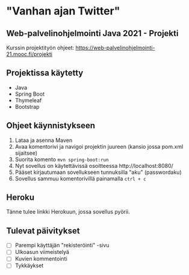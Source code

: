 # "Vanhan ajan Twitter"

## Web-palvelinohjelmointi Java 2021 - Projekti

Kurssin projektityön ohjeet: https://web-palvelinohjelmointi-21.mooc.fi/projekti

## Projektissa käytetty
- Java
- Spring Boot
- Thymeleaf
- Bootstrap

## Ohjeet käynnistykseen
1. Lataa ja asenna Maven
2. Avaa komentorivi ja navigoi projektin juureen (kansio jossa pom.xml sijaitsee)
3. Suorita komento  `mvn spring-boot:run`
4. Nyt sovellus on käytettävissä osoitteessa http://localhost:8080/
5. Pääset kirjautumaan sovellukseen tunnuksilla "aku" (passwordaku)
6. Sovellus sammuu komentorivillä painamalla `ctrl + c`


## Heroku
Tänne tulee linkki Herokuun, jossa sovellus pyörii.

## Tulevat päivitykset
- [ ] Parempi käyttäjän "rekisteröinti" -sivu
- [ ] Ulkoasun viimeistelyä
- [ ] Kuvien kommentointi
- [ ] Tykkäykset
